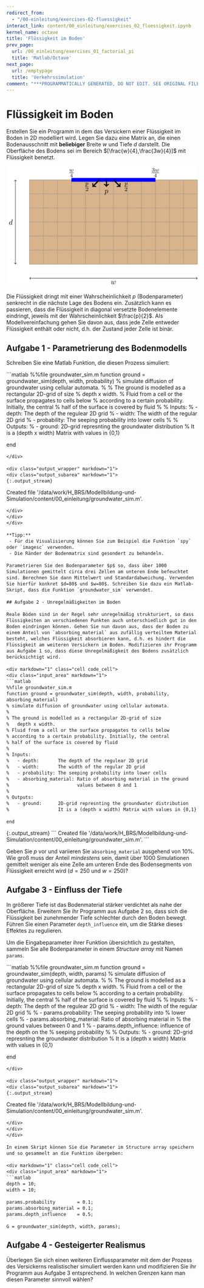 ```yaml
---
redirect_from:
  - "/00-einleitung/exercises-02-fluessigkeit"
interact_link: content/00_einleitung/exercises_02_fluessigkeit.ipynb
kernel_name: octave
title: 'Flüssigkeit im Boden'
prev_page:
  url: /00_einleitung/exercises_01_factorial_pi
  title: 'Matlab/Octave'
next_page:
  url: /emptypage
  title: 'Verkehrssimulation'
comment: "***PROGRAMMATICALLY GENERATED, DO NOT EDIT. SEE ORIGINAL FILES IN /content***"
---
```


# Flüssigkeit im Boden

Erstellen Sie ein Programm in dem das Versickern einer Flüssigkeit im Boden in 2D modelliert wird. Legen Sie dazu eine Matrix an, die einen Bodenausschnitt mit **beliebiger** Breite $w$ und Tiefe $d$ darstellt. Die Oberfläche des Bodens sei im Bereich $[\frac{w}{4},\frac{3w}{4}]$ mit Flüssigkeit benetzt. 

![](../images/fluessigkeit.png)

Die Flüssigkeit dringt mit einer Wahrscheinlichkeit $p$ (Bodenparameter) senkrecht in die nächste Lage des Bodens ein. Zusätzlich kann es passieren, dass die Flüssigkeit in diagonal versetzte Bodenelemente eindringt, jeweils mit der Wahrscheinlichkeit $\frac{p}{2}$. Als Modellvereinfachung gehen Sie davon aus, dass jede Zelle entweder Flüssigkeit enthält oder nicht, d.h. der Zustand jeder Zelle ist binär.

## Aufgabe 1 - Parametrierung des Bodenmodells

Schreiben Sie eine Matlab Funktion, die diesen Prozess simuliert:

<div markdown="1" class="cell code_cell">
<div class="input_area" markdown="1">
```matlab
%%file groundwater_sim.m
function ground = groundwater_sim(depth, width, probability)
% simulate diffusion of groundwater using cellular automata.
%
% The ground is modelled as a rectangular 2D-grid of size 
%   depth x width. 
% Fluid from a cell or the surface propagates to cells below
% according to a certain probability. Initially, the central 
% half of the surface is covered by fluid
%
% Inputs:
%   - depth:       The depth of the regulear 2D grid
%   - width:       The width of the regular 2D grid
%   - probability: The seeping probability into lower cells
%
% Outputs:
%   - ground:      2D-grid represnting the groundwater distribution
%                  It is a (depth x width) Matrix with values in {0,1}

end
```
</div>

<div class="output_wrapper" markdown="1">
<div class="output_subarea" markdown="1">
{:.output_stream}
```
Created file '/data/work/H_BRS/Modellbildung-und-Simulation/content/00_einleitung/groundwater_sim.m'.
```
</div>
</div>
</div>

**Tipp:** 
 - Für die Visualisierung können Sie zum Beispiel die Funktion `spy` oder `imagesc` verwenden.
 - Die Ränder der Bodenmatrix sind gesondert zu behandeln.

Parametrieren Sie den Bodenparameter $p$ so, dass über 1000 Simulationen gemittelt circa drei Zellen am unteren Ende befeuchtet sind. Berechnen Sie dann Mittelwert und Standardabweichung. Verwenden Sie hierfür konkret $d=80$ und $w=80$. Schreiben Sie dazu ein Matlab-Skript, dass die Funktion `groundwater_sim` verwendet.

## Aufgabe 2 - Unregelmäßigkeiten im Boden

Reale Böden sind in der Regel sehr unregelmäßig strukturiert, so dass Flüssigkeiten an verschiedenen Punkten auch unterschiedlich gut in den Boden eindringen können. Gehen Sie nun davon aus, dass der Boden zu einem Anteil von `absorbing_material` aus zufällig verteiltem Material besteht, welches Flüssigkeit absorbieren kann, d.h. es hindert die Flüssigkeit am weiteren Versickern im Boden. Modifizieren ihr Programm aus Aufgabe 1 so, dass diese Unregelmäßigkeit des Bodens zusätzlich berücksichtigt wird.

<div markdown="1" class="cell code_cell">
<div class="input_area" markdown="1">
```matlab
%%file groundwater_sim.m
function ground = groundwater_sim(depth, width, probability, absorbing_material)
% simulate diffusion of groundwater using cellular automata.
%
% The ground is modelled as a rectangular 2D-grid of size 
%   depth x width. 
% Fluid from a cell or the surface propagates to cells below
% according to a certain probability. Initially, the central 
% half of the surface is covered by fluid
%
% Inputs:
%   - depth:       The depth of the regulear 2D grid
%   - width:       The width of the regular 2D grid
%   - probability: The seeping probability into lower cells
%   - absorbing_material: Ratio of absorbing material in the ground
%                         values between 0 and 1
%
% Outputs:
%   - ground:      2D-grid represnting the groundwater distribution
%                  It is a (depth x width) Matrix with values in {0,1}

end
```
</div>

<div class="output_wrapper" markdown="1">
<div class="output_subarea" markdown="1">
{:.output_stream}
```
Created file '/data/work/H_BRS/Modellbildung-und-Simulation/content/00_einleitung/groundwater_sim.m'.
```
</div>
</div>
</div>

Geben Sie $p$ vor und variieren Sie `absorbing_material` ausgehend von 10%. Wie groß muss der Anteil *mindestens* sein, damit über 1000 Simulationen gemittelt weniger als eine Zelle am unteren Ende des Bodensegments von Flüssigkeit erreicht wird ($d=250$ und $w=250$)?

## Aufgabe 3 - Einfluss der Tiefe

In größerer Tiefe ist das Bodenmaterial stärker verdichtet als nahe der Oberfläche. Erweitern Sie ihr Programm aus Aufgabe 2 so, dass sich die Flüssigkeit bei zunehmender Tiefe schlechter durch den Boden bewegt. Führen Sie einen Parameter `depth_influence` ein, um die Stärke dieses Effektes zu regulieren.

Um die Eingabeparameter ihrer Funktion übersichtlich zu gestalten, sammeln Sie alle Bodenparameter in einem *Structure array* mit Namen `params`.

<div markdown="1" class="cell code_cell">
<div class="input_area" markdown="1">
```matlab
%%file groundwater_sim.m
function ground = groundwater_sim(depth, width, params)
% simulate diffusion of groundwater using cellular automata.
%
% The ground is modelled as a rectangular 2D-grid of size 
%   depth x width. 
% Fluid from a cell or the surface propagates to cells below
% according to a certain probability. Initially, the central 
% half of the surface is covered by fluid
%
% Inputs:
%   - depth:       The depth of the regulear 2D grid
%   - width:       The width of the regular 2D grid
%
%   - params.probability:        The seeping probability into 
%                                lower cells
%   - params.absorbing_material: Ratio of absorbing material in 
%                                the ground values between 0 and 1
%   - params.depth_influence:    influence of the depth on the
%                                seeping probability
%
% Outputs:
%   - ground:      2D-grid represnting the groundwater distribution
%                  It is a (depth x width) Matrix with values in {0,1}

end
```
</div>

<div class="output_wrapper" markdown="1">
<div class="output_subarea" markdown="1">
{:.output_stream}
```
Created file '/data/work/H_BRS/Modellbildung-und-Simulation/content/00_einleitung/groundwater_sim.m'.
```
</div>
</div>
</div>

In einem Skript können Sie die Parameter im Structure array speichern und so gesammelt an die Funktion übergeben:

<div markdown="1" class="cell code_cell">
<div class="input_area" markdown="1">
```matlab
depth = 10;
width = 10;

params.probability        = 0.1;
params.absorbing_material = 0.1;
params.depth_influence    = 0.5;

G = groundwater_sim(depth, width, params);
```
</div>

</div>

## Aufgabe 4 - Gesteigerter Realismus

Überlegen Sie sich einen weiteren Einflussparameter mit dem der Prozess des Versickerns realistischer simuliert werden kann und modifizieren Sie ihr Programm aus Aufgabe 3 entsprechend. In welchen Grenzen kann man diesen Parameter sinnvoll wählen?
